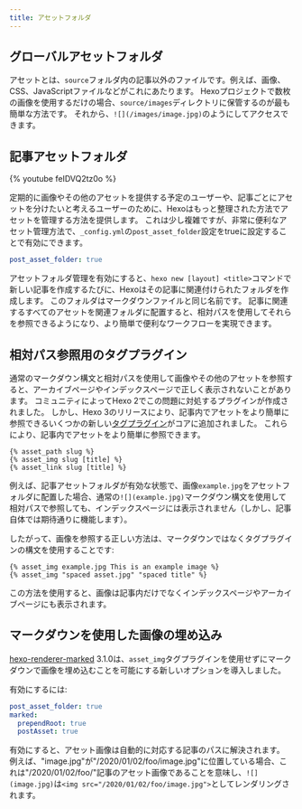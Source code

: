 ```yaml
---
title: アセットフォルダ
---
```


## グローバルアセットフォルダ

アセットとは、`source`フォルダ内の記事以外のファイルです。例えば、画像、CSS、JavaScriptファイルなどがこれにあたります。 Hexoプロジェクトで数枚の画像を使用するだけの場合、`source/images`ディレクトリに保管するのが最も簡単な方法です。 それから、`![](/images/image.jpg)`のようにしてアクセスできます。

## 記事アセットフォルダ

{% youtube feIDVQ2tz0o %}

定期的に画像やその他のアセットを提供する予定のユーザーや、記事ごとにアセットを分けたいと考えるユーザーのために、Hexoはもっと整理された方法でアセットを管理する方法を提供します。 これは少し複雑ですが、非常に便利なアセット管理方法で、`_config.yml`の`post_asset_folder`設定をtrueに設定することで有効にできます。

```yaml _config.yml
post_asset_folder: true
```

アセットフォルダ管理を有効にすると、`hexo new [layout] <title>`コマンドで新しい記事を作成するたびに、Hexoはその記事に関連付けられたフォルダを作成します。 このフォルダはマークダウンファイルと同じ名前です。 記事に関連するすべてのアセットを関連フォルダに配置すると、相対パスを使用してそれらを参照できるようになり、より簡単で便利なワークフローを実現できます。

## 相対パス参照用のタグプラグイン

通常のマークダウン構文と相対パスを使用して画像やその他のアセットを参照すると、アーカイブページやインデックスページで正しく表示されないことがあります。 コミュニティによってHexo 2でこの問題に対処するプラグインが作成されました。 しかし、Hexo 3のリリースにより、記事内でアセットをより簡単に参照できるいくつかの新しい[タグプラグイン](tag-plugins#アセットを含める)がコアに追加されました。 これらにより、記事内でアセットをより簡単に参照できます。

```
{% asset_path slug %}
{% asset_img slug [title] %}
{% asset_link slug [title] %}
```

例えば、記事アセットフォルダが有効な状態で、画像`example.jpg`をアセットフォルダに配置した場合、通常の`![](example.jpg)`マークダウン構文を使用して相対パスで参照しても、インデックスページには表示されません（しかし、記事自体では期待通りに機能します）。

したがって、画像を参照する正しい方法は、マークダウンではなくタグプラグインの構文を使用することです:

```
{% asset_img example.jpg This is an example image %}
{% asset_img "spaced asset.jpg" "spaced title" %}
```

この方法を使用すると、画像は記事内だけでなくインデックスページやアーカイブページにも表示されます。

## マークダウンを使用した画像の埋め込み

[hexo-renderer-marked](https://github.com/hexojs/hexo-renderer-marked) 3.1.0は、`asset_img`タグプラグインを使用せずにマークダウンで画像を埋め込むことを可能にする新しいオプションを導入しました。

有効にするには:

```yml _config.yml
post_asset_folder: true
marked:
  prependRoot: true
  postAsset: true
```

有効にすると、アセット画像は自動的に対応する記事のパスに解決されます。 例えば、"image.jpg"が"/2020/01/02/foo/image.jpg"に位置している場合、これは"/2020/01/02/foo/"記事のアセット画像であることを意味し、`![](image.jpg)`は`<img src="/2020/01/02/foo/image.jpg">`としてレンダリングされます。
